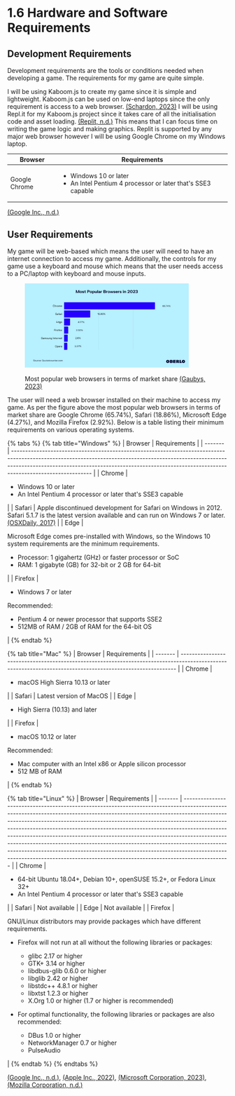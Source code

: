 # 1.6 Hardware and Software Requirements

## Development Requirements

Development requirements are the tools or conditions needed when developing a game. The requirements for my game are quite simple.

I will be using Kaboom.js to create my game since it is simple and lightweight. Kaboom.js can be used on low-end laptops since the only requirement is access to a web browser. [(Schardon, 2023)](../5-references/reference-list.md#1.6-hardware-and-software-requirements) I will be using Repl.it for my Kaboom.js project since it takes care of all the initialisation code and asset loading. [(Replit, n.d.)](../5-references/reference-list.md#1.6-hardware-and-software-requirements) This means that I can focus time on writing the game logic and making graphics. Replit is supported by any major web browser however I will be using Google Chrome on my Windows laptop.

| Browser       | Requirements                                                                                            |
| ------------- | ------------------------------------------------------------------------------------------------------- |
| Google Chrome | <ul><li>Windows 10 or later</li><li>An Intel Pentium 4 processor or later that's SSE3 capable</li></ul> |

[(Google Inc., n.d.)](../5-references/reference-list.md#1.6-hardware-and-software-requirements)

## User Requirements

My game will be web-based which means the user will need to have an internet connection to access my game. Additionally, the controls for my game use a keyboard and mouse which means that the user needs access to a PC/laptop with keyboard and mouse inputs.

<figure><img src="../.gitbook/assets/topwebbrowsers2023.webp" alt="" width="375"><figcaption><p>Most popular web browsers in terms of market share <a href="../5-references/reference-list.md#1.6-hardware-and-software-requirements">(Gaubys, 2023)</a></p></figcaption></figure>

The user will need a web browser installed on their machine to access my game. As per the figure above the most popular web browsers in terms of market share are Google Chrome (65.74%), Safari (18.86%), Microsoft Edge (4.27%), and Mozilla Firefox (2.92%). Below is a table listing their minimum requirements on various operating systems.

{% tabs %}
{% tab title="Windows" %}
| Browser | Requirements                                                                                                                                                                                                                                                           |
| ------- | ---------------------------------------------------------------------------------------------------------------------------------------------------------------------------------------------------------------------------------------------------------------------- |
| Chrome  | <ul><li>Windows 10 or later</li><li>An Intel Pentium 4 processor or later that's SSE3 capable</li></ul>                                                                                                                                                                |
| Safari  | Apple discontinued development for Safari on Windows in 2012. Safari 5.1.7 is the latest version available and can run on Windows 7 or later. [(OSXDaily, 2017)](../5-references/reference-list.md#hardware-and-software-requirements)                                 |
| Edge    | <p></p><p>Microsoft Edge comes pre-installed with Windows, so the Windows 10 system requirements are the minimum requirements.</p><ul><li>Processor: 1 gigahertz (GHz) or faster processor or SoC</li><li>RAM: 1 gigabyte (GB) for 32-bit or 2 GB for 64-bit</li></ul> |
| Firefox | <ul><li>Windows 7 or later</li></ul><p>Recommended:</p><ul><li>Pentium 4 or newer processor that supports SSE2</li><li>512MB of RAM / 2GB of RAM for the 64-bit OS</li></ul>                                                                                           |
{% endtab %}

{% tab title="Mac" %}
| Browser | Requirements                                                                                                                                               |
| ------- | ---------------------------------------------------------------------------------------------------------------------------------------------------------- |
| Chrome  | <ul><li>macOS High Sierra 10.13 or later</li></ul>                                                                                                         |
| Safari  | Latest version of MacOS                                                                                                                                    |
| Edge    | <ul><li>High Sierra (10.13) and later</li></ul>                                                                                                            |
| Firefox | <ul><li>macOS 10.12 or later</li></ul><p>Recommended:</p><ul><li>Mac computer with an Intel x86 or Apple silicon processor</li><li>512 MB of RAM</li></ul> |
{% endtab %}

{% tab title="Linux" %}
| Browser | Requirements                                                                                                                                                                                                                                                                                                                                                                                                                                                                                                                                                                                                                                                     |
| ------- | ---------------------------------------------------------------------------------------------------------------------------------------------------------------------------------------------------------------------------------------------------------------------------------------------------------------------------------------------------------------------------------------------------------------------------------------------------------------------------------------------------------------------------------------------------------------------------------------------------------------------------------------------------------------- |
| Chrome  | <ul><li>64-bit Ubuntu 18.04+, Debian 10+, openSUSE 15.2+, or Fedora Linux 32+</li><li>An Intel Pentium 4 processor or later that's SSE3 capable</li></ul>                                                                                                                                                                                                                                                                                                                                                                                                                                                                                                        |
| Safari  | Not available                                                                                                                                                                                                                                                                                                                                                                                                                                                                                                                                                                                                                                                    |
| Edge    | Not available                                                                                                                                                                                                                                                                                                                                                                                                                                                                                                                                                                                                                                                    |
| Firefox | <p></p><p>GNU/Linux distributors may provide packages which have different requirements.</p><ul><li><p>Firefox will not run at all without the following libraries or packages:</p><ul><li>glibc 2.17 or higher</li><li>GTK+ 3.14 or higher</li><li>libdbus-glib 0.6.0 or higher</li><li>libglib 2.42 or higher</li><li>libstdc++ 4.8.1 or higher</li><li>libxtst 1.2.3 or higher</li><li>X.Org 1.0 or higher (1.7 or higher is recommended)</li></ul></li><li><p>For optimal functionality, the following libraries or packages are also recommended:</p><ul><li>DBus 1.0 or higher</li><li>NetworkManager 0.7 or higher</li><li>PulseAudio</li></ul></li></ul> |
{% endtab %}
{% endtabs %}

[(Google Inc., n.d.)](../5-references/reference-list.md#1.6-hardware-and-software-requirements), [(Apple Inc., 2022)](../5-references/reference-list.md#1.6-hardware-and-software-requirements), [(Microsoft Corporation, 2023)](../5-references/reference-list.md#1.6-hardware-and-software-requirements), [(Mozilla Corporation, n.d.)](../5-references/reference-list.md#1.6-hardware-and-software-requirements)
